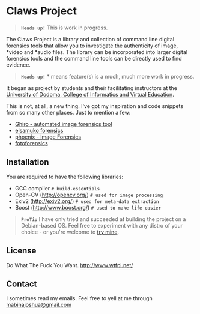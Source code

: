 
# Claws Project

> **`Heads up!`** This is work in progress.

The Claws Project is a library and collection of command line digital forensics tools that allow you to investigate the authenticity of image, \*video and \*audio files. The library can be incorporated into larger digital forensics tools and the command line tools can be directly used to find evidence.

> **`Heads up!`** \* means feature(s) is a much, much more work in progress. 

It began as project by students and their facilitating instructors
at the [University of Dodoma, College of Informatics and Virtual Education](http://cive.hakikidawa.org/).

This is not, at all, a new thing. I've got my inspiration and code snippets from so many other places. Just to mention a few:

- [Ghiro - automated image forensics tool](http://www.getghiro.org/)
- [elsamuko forensics](https://sites.google.com/site/elsamuko/forensics)
- [phoenix - Image Forensics](https://github.com/ebemunk/phoenix)
- [fotoforensics](http://fotoforensics.com/)

## Installation

You are required to have the following libraries:

- GCC compiler `# build-essentials`
- Open-CV (http://opencv.org/) `# used for image processing`
- Exiv2 (http://exiv2.org/) `# used for meta-data extraction`
- Boost (http://www.boost.org/) `# used to make life easier`

> **`ProTip`** I have only tried and succeeded at building the project on a Debian-based OS. Feel free to experiment with any distro of your choice - or you're welcome to [try mine](https://www.bunsenlabs.org).

## License

Do What The Fuck You Want. http://www.wtfpl.net/

## Contact

I sometimes read my emails. Feel free to yell at me through mabinajoshua@gmail.com
